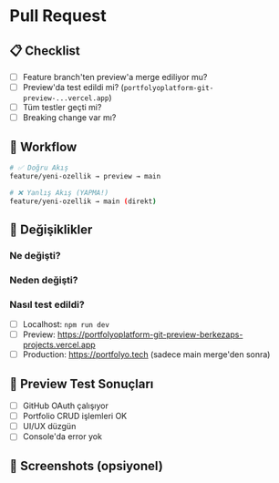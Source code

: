 # Pull Request

## 📋 Checklist

- [ ] Feature branch'ten preview'a merge ediliyor mu?
- [ ] Preview'da test edildi mi? (`portfolyoplatform-git-preview-...vercel.app`)
- [ ] Tüm testler geçti mi?
- [ ] Breaking change var mı?

## 🔄 Workflow

```bash
# ✅ Doğru Akış
feature/yeni-ozellik → preview → main

# ❌ Yanlış Akış (YAPMA!)
feature/yeni-ozellik → main (direkt)
```

## 📝 Değişiklikler

### Ne değişti?

<!-- Kısa açıklama -->

### Neden değişti?

<!-- Problem ve çözüm -->

### Nasıl test edildi?

- [ ] Localhost: `npm run dev`
- [ ] Preview: https://portfolyoplatform-git-preview-berkezaps-projects.vercel.app
- [ ] Production: https://portfolyo.tech (sadece main merge'den sonra)

## 🎯 Preview Test Sonuçları

- [ ] GitHub OAuth çalışıyor
- [ ] Portfolio CRUD işlemleri OK
- [ ] UI/UX düzgün
- [ ] Console'da error yok

## 📸 Screenshots (opsiyonel)

<!-- Preview ve production karşılaştırması -->
